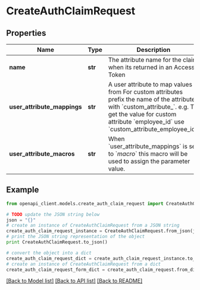 # CreateAuthClaimRequest


## Properties
Name | Type | Description | Notes
------------ | ------------- | ------------- | -------------
**name** | **str** | The attribute name for the claim when its returned in an Access Token | 
**user_attribute_mappings** | **str** | A user attribute to map values from For custom attributes prefix the name of the attribute with &#x60;custom_attribute_&#x60;. e.g. To get the value for custom attribute &#x60;employee_id&#x60; use &#x60;custom_attribute_employee_id&#x60;. | [optional] 
**user_attribute_macros** | **str** | When &#x60;user_attribute_mappings&#x60; is set to &#x60;_macro_&#x60; this macro will be used to assign the parameter value. | [optional] 

## Example

```python
from openapi_client.models.create_auth_claim_request import CreateAuthClaimRequest

# TODO update the JSON string below
json = "{}"
# create an instance of CreateAuthClaimRequest from a JSON string
create_auth_claim_request_instance = CreateAuthClaimRequest.from_json(json)
# print the JSON string representation of the object
print CreateAuthClaimRequest.to_json()

# convert the object into a dict
create_auth_claim_request_dict = create_auth_claim_request_instance.to_dict()
# create an instance of CreateAuthClaimRequest from a dict
create_auth_claim_request_form_dict = create_auth_claim_request.from_dict(create_auth_claim_request_dict)
```
[[Back to Model list]](../README.md#documentation-for-models) [[Back to API list]](../README.md#documentation-for-api-endpoints) [[Back to README]](../README.md)


